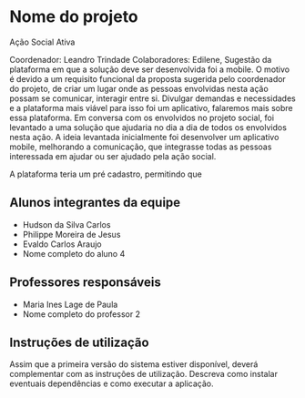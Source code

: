 # Nome do projeto

Ação Social Ativa

Coordenador: Leandro Trindade
Colaboradores: Edilene, 
Sugestão da plataforma em que a solução deve ser desenvolvida foi a mobile. O motivo é devido a um requisito funcional 
da proposta sugerida pelo coordenador do projeto, de criar um lugar onde as pessoas envolvidas nesta ação possam se 
comunicar, interagir entre si. Divulgar demandas e necessidades e a plataforma mais viável para isso foi um aplicativo, 
falaremos mais sobre essa plataforma.
Em conversa com os envolvidos no projeto social, foi levantado a uma solução que ajudaria no dia a dia de todos os 
envolvidos nesta ação.
A ideia levantada inicialmente foi desenvolver um aplicativo mobile, melhorando a comunicação, que integrasse todas 
as pessoas interessada em ajudar ou ser ajudado pela ação social. 


A plataforma teria um pré cadastro, permitindo que 


## Alunos integrantes da equipe

* Hudson da Silva Carlos
* Philippe Moreira de Jesus
* Evaldo Carlos Araujo
* Nome completo do aluno 4

## Professores responsáveis

* Maria Ines Lage de Paula
* Nome completo do professor 2

## Instruções de utilização

Assim que a primeira versão do sistema estiver disponível, deverá complementar com as instruções de utilização. 
Descreva como instalar eventuais dependências e como executar a aplicação.
